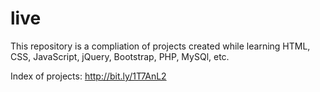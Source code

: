 # live

This repository is a compliation of projects created while learning HTML, CSS, JavaScript, jQuery, Bootstrap, PHP, MySQl, etc.

Index of projects:
http://bit.ly/1T7AnL2
